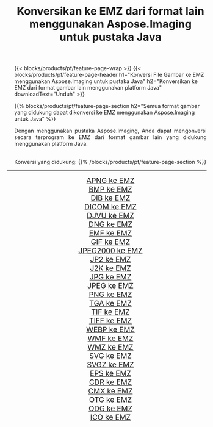 ﻿---
title: Konversikan ke EMZ dari format lain menggunakan Aspose.Imaging untuk pustaka Java 
weight: 3920
url: /id/java/conversion/to/emz 
lang: id
langdirlevel: 2
locales: zh-hans,ja,it,ru,de,es,fr,nl,id,lt,pl,pt,vi,tr,ko,zh-hant,ar,hi,th,sv,cs,uk,he
description: Menggunakan Aspose.Imaging Anda dapat mengonversi ke EMZ dari format lain menggunakan Java
---

{{< blocks/products/pf/feature-page-wrap >}}
{{< blocks/products/pf/feature-page-header h1="Konversi File Gambar ke EMZ menggunakan Aspose.Imaging untuk pustaka Java" h2="Konversikan ke EMZ dari format gambar lain menggunakan platform Java" downloadText="Unduh" >}}


{{% blocks/products/pf/feature-page-section  h2="Semua format gambar yang didukung dapat dikonversi ke EMZ menggunakan Aspose.Imaging untuk Java" %}}
<p align=justify>Dengan menggunakan pustaka Aspose.Imaging, Anda dapat mengonversi secara terprogram ke EMZ dari format gambar lain yang didukung menggunakan platform Java.</p>
<br/>
Konversi yang didukung:
{{% /blocks/products/pf/feature-page-section %}}
<div class="container-fluid productfamilypage bg-gray">
    <div class="convertypes bg-gray agp-content section">
        <div class="container">
		<hr style="margin-left:-20px;"/>
		<div class="row other-converters" style="gap: 10px;font-size: 19px;text-align:center;">
		    <div class='col-md-2 other-converter remove-lp remove-rp'><a href="/imaging/id/java/conversion/apng-to-emz" style="padding:15px;">APNG ke EMZ</a></div>
<div class='col-md-2 other-converter remove-lp remove-rp'><a href="/imaging/id/java/conversion/bmp-to-emz" style="padding:15px;">BMP ke EMZ</a></div>
<div class='col-md-2 other-converter remove-lp remove-rp'><a href="/imaging/id/java/conversion/dib-to-emz" style="padding:15px;">DIB ke EMZ</a></div>
<div class='col-md-2 other-converter remove-lp remove-rp'><a href="/imaging/id/java/conversion/dicom-to-emz" style="padding:15px;">DICOM ke EMZ</a></div>
<div class='col-md-2 other-converter remove-lp remove-rp'><a href="/imaging/id/java/conversion/djvu-to-emz" style="padding:15px;">DJVU ke EMZ</a></div>
<div class='col-md-2 other-converter remove-lp remove-rp'><a href="/imaging/id/java/conversion/dng-to-emz" style="padding:15px;">DNG ke EMZ</a></div>
<div class='col-md-2 other-converter remove-lp remove-rp'><a href="/imaging/id/java/conversion/emf-to-emz" style="padding:15px;">EMF ke EMZ</a></div>
<div class='col-md-2 other-converter remove-lp remove-rp'><a href="/imaging/id/java/conversion/gif-to-emz" style="padding:15px;">GIF ke EMZ</a></div>
<div class='col-md-2 other-converter remove-lp remove-rp'><a href="/imaging/id/java/conversion/jpeg2000-to-emz" style="padding:15px;">JPEG2000 ke EMZ</a></div>
<div class='col-md-2 other-converter remove-lp remove-rp'><a href="/imaging/id/java/conversion/jp2-to-emz" style="padding:15px;">JP2 ke EMZ</a></div>
<div class='col-md-2 other-converter remove-lp remove-rp'><a href="/imaging/id/java/conversion/j2k-to-emz" style="padding:15px;">J2K ke EMZ</a></div>
<div class='col-md-2 other-converter remove-lp remove-rp'><a href="/imaging/id/java/conversion/jpg-to-emz" style="padding:15px;">JPG ke EMZ</a></div>
<div class='col-md-2 other-converter remove-lp remove-rp'><a href="/imaging/id/java/conversion/jpeg-to-emz" style="padding:15px;">JPEG ke EMZ</a></div>
<div class='col-md-2 other-converter remove-lp remove-rp'><a href="/imaging/id/java/conversion/png-to-emz" style="padding:15px;">PNG ke EMZ</a></div>
<div class='col-md-2 other-converter remove-lp remove-rp'><a href="/imaging/id/java/conversion/tga-to-emz" style="padding:15px;">TGA ke EMZ</a></div>
<div class='col-md-2 other-converter remove-lp remove-rp'><a href="/imaging/id/java/conversion/tif-to-emz" style="padding:15px;">TIF ke EMZ</a></div>
<div class='col-md-2 other-converter remove-lp remove-rp'><a href="/imaging/id/java/conversion/tiff-to-emz" style="padding:15px;">TIFF ke EMZ</a></div>
<div class='col-md-2 other-converter remove-lp remove-rp'><a href="/imaging/id/java/conversion/webp-to-emz" style="padding:15px;">WEBP ke EMZ</a></div>
<div class='col-md-2 other-converter remove-lp remove-rp'><a href="/imaging/id/java/conversion/wmf-to-emz" style="padding:15px;">WMF ke EMZ</a></div>
<div class='col-md-2 other-converter remove-lp remove-rp'><a href="/imaging/id/java/conversion/wmz-to-emz" style="padding:15px;">WMZ ke EMZ</a></div>
<div class='col-md-2 other-converter remove-lp remove-rp'><a href="/imaging/id/java/conversion/svg-to-emz" style="padding:15px;">SVG ke EMZ</a></div>
<div class='col-md-2 other-converter remove-lp remove-rp'><a href="/imaging/id/java/conversion/svgz-to-emz" style="padding:15px;">SVGZ ke EMZ</a></div>
<div class='col-md-2 other-converter remove-lp remove-rp'><a href="/imaging/id/java/conversion/eps-to-emz" style="padding:15px;">EPS ke EMZ</a></div>
<div class='col-md-2 other-converter remove-lp remove-rp'><a href="/imaging/id/java/conversion/cdr-to-emz" style="padding:15px;">CDR ke EMZ</a></div>
<div class='col-md-2 other-converter remove-lp remove-rp'><a href="/imaging/id/java/conversion/cmx-to-emz" style="padding:15px;">CMX ke EMZ</a></div>
<div class='col-md-2 other-converter remove-lp remove-rp'><a href="/imaging/id/java/conversion/otg-to-emz" style="padding:15px;">OTG ke EMZ</a></div>
<div class='col-md-2 other-converter remove-lp remove-rp'><a href="/imaging/id/java/conversion/odg-to-emz" style="padding:15px;">ODG ke EMZ</a></div>
<div class='col-md-2 other-converter remove-lp remove-rp'><a href="/imaging/id/java/conversion/ico-to-emz" style="padding:15px;">ICO ke EMZ</a></div>
                </div>
        </div>
    </div>
</div>
<br/>

